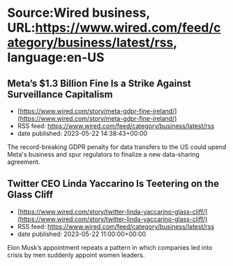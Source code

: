 # Source:Wired business, URL:https://www.wired.com/feed/category/business/latest/rss, language:en-US

## Meta’s $1.3 Billion Fine Is a Strike Against Surveillance Capitalism
 - [https://www.wired.com/story/meta-gdpr-fine-ireland/](https://www.wired.com/story/meta-gdpr-fine-ireland/)
 - RSS feed: https://www.wired.com/feed/category/business/latest/rss
 - date published: 2023-05-22 14:38:43+00:00

The record-breaking GDPR penalty for data transfers to the US could upend Meta's business and spur regulators to finalize a new data-sharing agreement.

## Twitter CEO Linda Yaccarino Is Teetering on the Glass Cliff
 - [https://www.wired.com/story/twitter-linda-yaccarino-glass-cliff/](https://www.wired.com/story/twitter-linda-yaccarino-glass-cliff/)
 - RSS feed: https://www.wired.com/feed/category/business/latest/rss
 - date published: 2023-05-22 11:00:00+00:00

Elon Musk’s appointment repeats a pattern in which companies led into crisis by men suddenly appoint women leaders.

